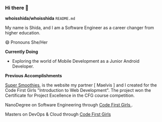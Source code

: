 ### Hi there 👋

**whoisshida/whoisshida** `README.md` 

My name is Shida, and I am a Software Engineer as a career changer from higher education.

😄 Pronouns She/Her

**Currently Doing**
-  Exploring the world of Mobile Development as a Junior Android Developer.

**Previous Accomplishments**

[Super Smoothies](https://maelvis.github.io/Super-Smoothies/), is the website my partner [ Maelvis ] and I created for the Code First Girls "Introduction to Web Development". The project won the Certificate for Project Excellence in the CFG course competition.

NanoDegree on Software Engineering through [Code First Girls ](https://codefirstgirls.org.uk/).

Masters on DevOps & Cloud through [Code First Girls ](https://codefirstgirls.org.uk/)

